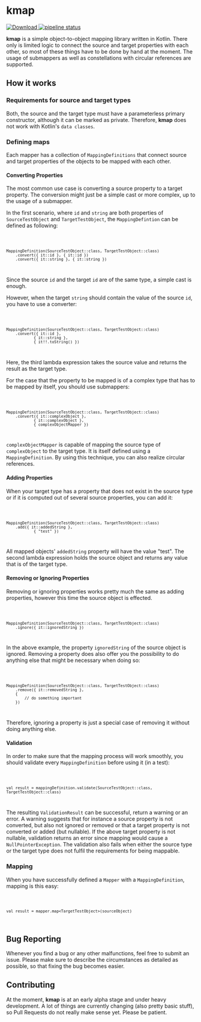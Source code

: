 # kmap

[ ![Download](https://api.bintray.com/packages/michaelfoidl/kmap/kmap/images/download.svg) ](https://bintray.com/michaelfoidl/kmap/kmap/_latestVersion)
[![pipeline status](https://gitlab.com/michaelfoidl/kmap/badges/master/pipeline.svg)](https://gitlab.com/michaelfoidl/kmap/commits/master)


<b>kmap</b> is a simple object-to-object mapping library written in Kotlin. There only is limited logic to connect the source and target properties with each other, so most of these things have to be done by hand at the moment. The usage of submappers as well as constellations with circular references are supported.

## How it works

### Requirements for source and target types

Both, the source and the target type must have a parameterless primary constructor, although it can be marked as private. Therefore, <b>kmap</b> does not work with Kotlin's `data classes`.

### Defining maps

Each mapper has a collection of `MappingDefinitions` that connect source and target properties of the objects to be mapped with each other.

#### Converting Properties

The most common use case is converting a source property to a target property. The conversion might just be a simple cast or more complex, up to the usage of a submapper.

In the first scenario, where `id` and `string` are both properties of `SourceTestObject` and `TargetTestObject`, the `MappingDefintion` can be defined as following:

<code>

    MappingDefinition(SourceTestObject::class, TargetTestObject::class)
        .convert({ it::id }, { it::id })
        .convert({ it::string }, { it::string })

</code>

Since the source `id` and the target `id` are of the same type, a simple cast is enough.

However, when the target `string` should contain the value of the source `id`, you have to use a converter:

<code>

    MappingDefinition(SourceTestObject::class, TargetTestObject::class)
        .convert({ it::id },
                { it::string },
                { it!!.toString() })

</code>

Here, the third lambda expression takes the source value and returns the result as the target type.

For the case that the property to be mapped is of a complex type that has to be mapped by itself, you should use submappers:

<code>

    MappingDefinition(SourceTestObject::class, TargetTestObject::class)
        .convert({ it::complexObject },
                { it::complexObject },
                { complexObjectMapper })

</code>

`complexObjectMapper` is capable of mapping the source type of `complexObject` to the target type. It is itself defined using a `MappingDefinition`. By using this technique, you can also realize circular references.

#### Adding Properties

When your target type has a property that does not exist in the source type or if it is computed out of several source properties, you can add it:

<code>

    MappingDefinition(SourceTestObject::class, TargetTestObject::class)
        .add({ it::addedString },
                { "test" })

</code>

All mapped objects' `addedString` property will have the value "test". The second lambda expression holds the source object and returns any value that is of the target type.

#### Removing or Ignoring Properties

Removing or ignoring properties works pretty much the same as adding properties, however this time the source object is effected.

<code>

    MappingDefinition(SourceTestObject::class, TargetTestObject::class)
        .ignore({ it::ignoredString })

</code>

In the above example, the property `ignoredString` of the source object is ignored. Removing a property does also offer you the possibility to do anything else that might be necessary when doing so:

<code>

    MappingDefinition(SourceTestObject::class, TargetTestObject::class)
        .remove({ it::removedString },
        {
            // do something important
        })

</code>

Therefore, ignoring a property is just a special case of removing it without doing anything else.

#### Validation

In order to make sure that the mapping process will work smoothly, you should validate every `MappingDefinition` before using it (in a test):

<code>

    val result = mappingDefinition.validate(SourceTestObject::class, TargetTestObject::class)

</code>

The resulting `ValidationResult` can be successful, return a warning or an error. A warning suggests that for instance a source property is not converted, but also not ignored or removed or that a target property is not converted or added (but nullable).
If the above target property is not nullable, validation returns an error since mapping would cause a `NullPointerException`. The validation also fails when either the source type or the target type does not fulfil the requirements for being mappable.

### Mapping

When you have successfully defined a `Mapper` with a `MappingDefinition`, mapping is this easy:

<code>

    val result = mapper.map<TargetTestObject>(sourceObject)

</code>

## Bug Reporting

Whenever you find a bug or any other malfunctions, feel free to submit an issue. Please make sure to describe the circumstances as detailed as possible, so that fixing the bug becomes easier.

## Contributing

At the moment, <b>kmap</b> is at an early alpha stage and under heavy development. A lot of things are currently changing (also pretty basic stuff), so Pull Requests do not really make sense yet. Please be patient.